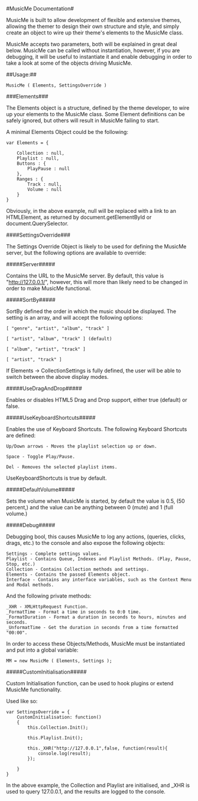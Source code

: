 #MusicMe Documentation#

MusicMe is built to allow development of flexible and extensive themes, allowing the themer to design their own structure and style,
and simply create an object to wire up their theme's elements to the MusicMe class.

MusicMe accepts two parameters, both will be explained in great deal below. MusicMe can be called without instantiation, however,
if you are debugging, it will be useful to instantiate it and enable debugging in order to take a look at some of the objects
driving MusicMe.

##Usage:##

	MusicMe ( Elements, SettingsOverride )


###Elements###

The Elements object is a structure, defined by the theme developer, to wire up your elements to the MusicMe class. Some Element
definitions can be safely ignored, but others will result in MusicMe failing to start.

A minimal Elements Object could be the following:

	var Elements = {
		
		Collection : null,
		Playlist : null,
		Buttons : {
			PlayPause : null
		},
		Ranges : {
			Track : null,
			Volume : null
		}
	}

Obviously, in the above example, null will be replaced with a link to an HTMLElement, as returned by document.getElementById or
document.QuerySelector.

####SettingsOverride###

The Settings Override Object is likely to be used for defining the MusicMe server, but the following options are available to
override:

#####Server#####

Contains the URL to the MusicMe server. By default, this value is "http://127.0.0.1/", however,
this will more than likely need to be changed in order to make MusicMe functional.

#####SortBy#####

SortBy defined the order in which the music should be displayed. The setting is an array, and will accept the following options:

	[ "genre", "artist", "album", "track" ]

	[ "artist", "album", "track" ] (default)

	[ "album", "artist", "track" ]

	[ "artist", "track" ]

If Elements -> CollectionSettings is fully defined, the user will be able to switch between the above display modes.

#####UseDragAndDrop#####

Enables or disables HTML5 Drag and Drop support, either true (default) or false.

#####UseKeyboardShortcuts#####

Enables the use of Keyboard Shortcuts. The following Keyboard Shortcuts are defined:

	Up/Down arrows - Moves the playlist selection up or down.

	Space - Toggle Play/Pause.

	Del - Removes the selected playlist items.

UseKeyboardShortcuts is true by default.

#####DefaultVolume#####

Sets the volume when MusicMe is started, by default the value is 0.5, (50 percent,) and the value
can be anything between 0 (mute) and 1 (full volume.)

#####Debug#####

Debugging bool, this causes MusicMe to log any actions, (queries, clicks, drags, etc.) to the console
and also expose the following objects:

	Settings - Complete settings values.
	Playlist - Contains Queue, Indexes and Playlist Methods. (Play, Pause, Stop, etc.)
	Collection - Contains Collection methods and settings.
	Elements - Contains the passed Elements object.
	Interface - Contains any interface variables, such as the Context Menu and Modal methods.
	
And the following private methods:

	_XHR - XMLHttpRequest Function.
	_FormatTime - Format a time in seconds to 0:0 time.
	_FormatDuration - Format a duration in seconds to hours, minutes and seconds.
	_UnformatTime - Get the duration in seconds from a time formatted "00:00".

In order to access these Objects/Methods, MusicMe must be instantiated and put into a global variable:

	MM = new MusicMe ( Elements, Settings );

#####CustomInitialisation#####

Custom Initialisation function, can be used to hook plugins or extend MusicMe functionality.

Used like so:

	var SettingsOverride = {
		CustomInitialisation: function()
		{
			this.Collection.Init();
			
			this.Playlist.Init();
			
			this._XHR("http://127.0.0.1",false, function(result){
				console.log(result);
			});
			
		}
	}

In the above example, the Collection and Playlist are initialised, and _XHR is used to query 127.0.0.1,
and the results are logged to the console.